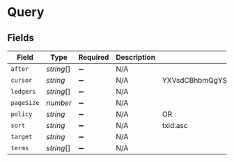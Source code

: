 # Query


## Fields

| Field                                        | Type                                         | Required                                     | Description                                  | Example                                      |
| -------------------------------------------- | -------------------------------------------- | -------------------------------------------- | -------------------------------------------- | -------------------------------------------- |
| `after`                                      | *string*[]                                   | :heavy_minus_sign:                           | N/A                                          |                                              |
| `cursor`                                     | *string*                                     | :heavy_minus_sign:                           | N/A                                          | YXVsdCBhbmQgYSBtYXhpbXVtIG1heF9yZXN1bHRzLol= |
| `ledgers`                                    | *string*[]                                   | :heavy_minus_sign:                           | N/A                                          |                                              |
| `pageSize`                                   | *number*                                     | :heavy_minus_sign:                           | N/A                                          |                                              |
| `policy`                                     | *string*                                     | :heavy_minus_sign:                           | N/A                                          | OR                                           |
| `sort`                                       | *string*                                     | :heavy_minus_sign:                           | N/A                                          | txid:asc                                     |
| `target`                                     | *string*                                     | :heavy_minus_sign:                           | N/A                                          |                                              |
| `terms`                                      | *string*[]                                   | :heavy_minus_sign:                           | N/A                                          |                                              |